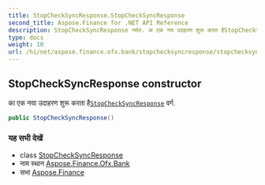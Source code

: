 ```yaml
---
title: StopCheckSyncResponse.StopCheckSyncResponse
second_title: Aspose.Finance for .NET API Reference
description: StopCheckSyncResponse नर्मत. क एक नय उदहरण शुरू करत हैStopCheckSyncResponse वर्ग.
type: docs
weight: 10
url: /hi/net/aspose.finance.ofx.bank/stopchecksyncresponse/stopchecksyncresponse/
---
```

## StopCheckSyncResponse constructor

का एक नया उदाहरण शुरू करता है[`StopCheckSyncResponse`](../) वर्ग.

```csharp
public StopCheckSyncResponse()
```

### यह सभी देखें

* class [StopCheckSyncResponse](../)
* नाम स्थान [Aspose.Finance.Ofx.Bank](../../stopchecksyncresponse/)
* सभा [Aspose.Finance](../../../)



